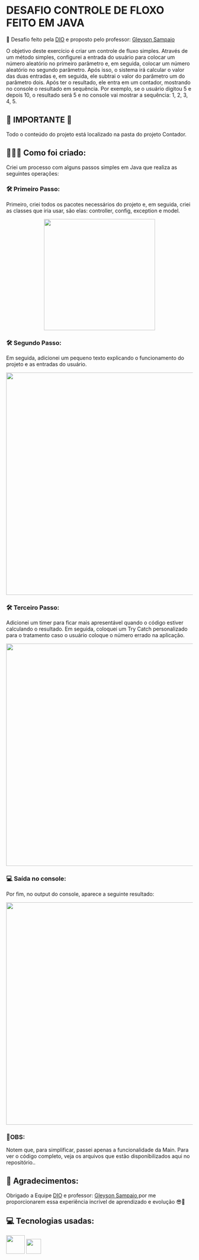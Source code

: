 # DESAFIO CONTROLE DE FLOXO FEITO EM JAVA
 📌 Desafio feito pela [DIO](https://www.linkedin.com/school/dio-makethechange/mycompany/verification/) e proposto pelo professor: [Gleyson Sampaio](https://www.linkedin.com/in/glysns/)

O objetivo deste exercício é criar um controle de fluxo simples. Através de um método simples, configurei a entrada do usuário para colocar um número aleatório no primeiro parâmetro e, em seguida, colocar um número aleatório no segundo parâmetro. Após isso, o sistema irá calcular o valor das duas entradas e, em seguida, ele subtrai o valor do parâmetro um do parâmetro dois. Após ter o resultado, ele entra em um contador, mostrando no console o resultado em sequência. Por exemplo, se o usuário digitou 5 e depois 10, o resultado será 5 e no console vai mostrar a sequência: 1, 2, 3, 4, 5.

## **📍 IMPORTANTE 📍**
Todo o conteúdo do projeto está localizado na pasta do projeto Contador.

 ## 📝👨‍💻 Como foi criado:
Criei um processo com alguns passos simples em Java que realiza as seguintes operações:

###  **🛠️ Primeiro Passo:**
Primeiro, criei todos os pacotes necessários do projeto e, em seguida, criei as classes que iria usar, são elas: controller, config, exception e model.
<div align="center">
<img src="https://github.com/EzauLira/desafio-controle-de-fluxo/assets/149651629/06f8a3ff-7fd7-4b6e-9328-a2a3b10c9425" height="300" />
</div>

###  **🛠️ Segundo Passo:**
Em seguida, adicionei um pequeno texto explicando o funcionamento do projeto e as entradas do usuário.
<div align="center">
<img src="https://github.com/EzauLira/desafio-controle-de-fluxo/assets/149651629/1ef2ccc5-4d40-4034-a0c2-97fd2c862798" height="600" />
</div>

###  **🛠️ Terceiro Passo:**
Adicionei um timer para ficar mais apresentável quando o código estiver calculando o resultado. Em seguida, coloquei um Try Catch personalizado para o tratamento caso o usuário coloque o número errado na aplicação.
<div align="center">
<img src="https://github.com/EzauLira/desafio-controle-de-fluxo/assets/149651629/09683530-3abe-4d6e-a052-30a895b2ba26" height="600" />
</div>

### 💻 Saída no console:
Por fim, no output do console, aparece a seguinte resultado:
<div align="center">
<img src="https://github.com/EzauLira/desafio-controle-de-fluxo/assets/149651629/a8d1e71c-e7f0-49d3-b2cc-11287e74b44b" height="600" />
</div>

### 📍OBS: 
Notem que, para simplificar, passei apenas a funcionalidade da Main. Para ver o código completo, veja os arquivos que estão disponibilizados aqui no repositório..

## 🤝 Agradecimentos:
Obrigado a Equipe [DIO](https://www.linkedin.com/school/dio-makethechange/mycompany/verification/) e professor: [Gleyson Sampaio](https://www.linkedin.com/in/glysns/),por me proporcionarem essa experiência incrível de aprendizado e evolução 😎🤝

## 💻 Tecnologias usadas: 
<img src="https://cdn.jsdelivr.net/gh/devicons/devicon/icons/java/java-original-wordmark.svg" width="50" height="50" />    <img src="https://github.com/EzauLira/conta-bancaria-dio/assets/149651629/867dec3f-eb0f-4746-b115-551f82ca5df3" width="40" height="40" />
